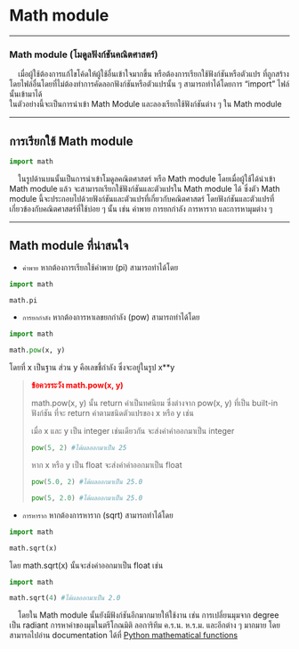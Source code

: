 # Math module

---

### Math module (โมดูลฟังก์ชันคณิตศาสตร์)
&nbsp;&nbsp;&nbsp;&nbsp;เมื่อผู้ใช้ต้องการแก้ไขโค้ดให้ผู้ใช้อื่นเข้าใจมากขึ้น หรือต้องการเรียกใช้ฟังก์ชันหรือตัวแปร ที่ถูกสร้างโดยไฟล์อื่นโดยที่ไม่ต้องทำการคัดลอกฟังก์ชันหรือตัวแปรนั้น ๆ สามารถทำได้โดยการ “import” ไฟล์นั้นเข้ามาได้<br>
ในตัวอย่างนี้จะเป็นการนำเข้า Math Module และลองเรียกใช้ฟังก์ชันต่าง ๆ ใน Math module

---

## การเรียกใช้ Math module

```python
import math
```

&nbsp;&nbsp;&nbsp;&nbsp;ในรูปด้านบนนั้นเป็นการนำเข้าโมดูลคณิตศาสตร์ หรือ Math module โดยเมื่อผู้ใช้ได้นำเข้า Math module แล้ว จะสามารถเรียกใช้ฟังก์ชันและตัวแปรใน Math module ได้
ซึ่งตัว Math module นี้จะประกอบไปด้วยฟังก์ชันและตัวแปรที่เกี่ยวกับคณิตศาสตร์ โดยฟังก์ชันและตัวแปรที่เกี่ยวข้องกับคณิตศาสตร์ที่ใช้บ่อย ๆ นั้น เช่น ค่าพาย การยกกำลัง การหาราก และการหามุมต่าง ๆ

---

## Math module ที่น่าสนใจ

- ```ค่าพาย``` หากต้องการเรียกใช้ค่าพาย (pi) สามารถทำได้โดย

```python
import math

math.pi
```

- ```การยกกำลัง``` หากต้องการหาเลขยกกำลัง (pow) สามารถทำได้โดย

```python
import math

math.pow(x, y)
```
โดยที่ x เป็นฐาน ส่วน y คือเลขชี้กำลัง ซึ่งจะอยู่ในรูป x**y

> <span style="color: red"><strong>ข้อควรระวัง math.pow(x, y)</strong></span>
> 
> math.pow(x, y) นั้น return ค่าเป็นทศนิยม ซึ่งต่างจาก pow(x, y) ที่เป็น built-in ฟังก์ชัน ที่จะ return ค่าตามชนิดตัวแปรของ x หรือ y เช่น
>
> เมื่อ x และ y เป็น integer เช่นเดียวกัน จะส่งค่าค่าออกมาเป็น integer
> 
> ```python
> pow(5, 2) #ได้ผลออกมาเป็น 25
> ```
> 
> หาก x หรือ y เป็น float จะส่งค่าค่าออกมาเป็น float
> 
> ```python
> pow(5.0, 2) #ได้ผลออกมาเป็น 25.0
> 
> pow(5, 2.0) #ได้ผลออกมาเป็น 25.0
> ```


- ```การหาราก``` หากต้องการหาราก (sqrt) สามารถทำได้โดย

```python
import math

math.sqrt(x)
```

โดย math.sqrt(x) นั้นจะส่งค่าออกมาเป็น float เช่น

```python
import math

math.sqrt(4) #ได้ผลออกมาเป็น 2.0
```

&nbsp;&nbsp;&nbsp;&nbsp;โดยใน Math module นั้นยังมีฟังก์ชันอีกมากมายให้ใช้งาน เช่น การเปลี่ยนมุมจาก degree เป็น radiant การหาค่าของมุมในตรีโกณมิติ ลอการิทึม ค.ร.น. ห.ร.ม. และอีกต่าง ๆ มากมาย โดยสามารถไปอ่าน documentation ได้ที่ [Python mathematical functions](https://www.w3schools.com/python/module_math.asp)  


